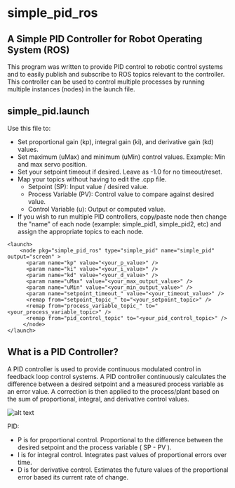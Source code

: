 # simple_pid_ros
## A Simple PID Controller for Robot Operating System (ROS)
This program was written to provide PID control to robotic control systems and to easily publish and subscribe to ROS topics relevant to the controller. This controller can be used to control multiple processes by running multiple instances (nodes) in the launch file.

## simple_pid.launch
Use this file to:
  - Set proportional gain (kp), integral gain (ki), and derivative gain (kd) values.
  - Set maximum (uMax) and minimum (uMin) control values. Example: Min and max servo position.
  - Set your setpoint timeout if desired. Leave as -1.0 for no timeout/reset.
  - Map your topics without having to edit the .cpp file.
      - Setpoint (SP): Input value / desired value.
      - Process Variable (PV): Control value to compare against desired value.
      - Control Variable (u): Output or computed value.
  - If you wish to run multiple PID controllers, copy/paste node then change the "name" of each node (example: simple_pid1, simple_pid2, etc) and assign the appropriate topics to each node.  

```
<launch>
    <node pkg="simple_pid_ros" type="simple_pid" name="simple_pid" output="screen" >
      <param name="kp" value="<your_p_value>" />
      <param name="ki" value="<your_i_value>" />
      <param name="kd" value="<your_d_value>" />
      <param name="uMax" value="<your_max_output_value>" />
      <param name="uMin" value="<your_min_output_value>" />
      <param name="setpoint_timeout_" value="<your_timeout_value>" />
      <remap from="setpoint_topic_" to="<your_setpoint_topic>" />
      <remap from="process_variable_topic_" to="<your_process_variable_topic>" />
      <remap from="pid_control_topic" to="<your_pid_control_topic>" />
     </node>
</launch>
```
## What is a PID Controller? 
A PID controller is used to provide continuous modulated control in feedback loop control systems. A PID controller continuously calculates the difference between a desired setpoint and a measured process variable as an error value. A correction is then applied to the process/plant based on the sum of proportional, integral, and derivative control values. 


![alt text](https://plcynergy.com/wp-content/uploads/2021/01/PID-controller-1024x329.jpg)

PID:
  - P is for proportional control. Proportional to the difference between the desired setpoint and the process variable ( SP - PV ).
  - I is for integral control. Integrates past values of proportional errors over time.
  - D is for derivative control. Estimates the future values of the proportional error based its current rate of change. 
